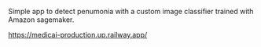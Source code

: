 Simple app to detect penumonia with a custom image classifier trained with Amazon sagemaker.

https://medicai-production.up.railway.app/
